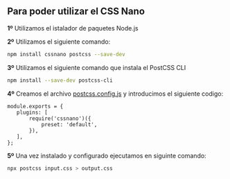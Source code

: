 ## Para poder utilizar el CSS Nano
 
 **1º** Utilizamos el istalador de paquetes Node.js

 **2º** Utilizamos el siguiente comando:
 ``` bash
 npm install cssnano postcss --save-dev
 ```

 **3º** Utilizamos el siguiente comando que instala el PostCSS CLI
 ``` bash
 npm install --save-dev postcss-cli
 ```

 **4º** Creamos el archivo [postcss.config.js](postcss.config.js) y introducimos el siguiente codigo:

 ```code
module.exports = {
    plugins: [
        require('cssnano')({
            preset: 'default',
        }),
    ],
};
 ```

 **5º**  Una vez instalado y configurado ejecutamos en siguinte comando:
 ```bash
npx postcss input.css > output.css
 ```




